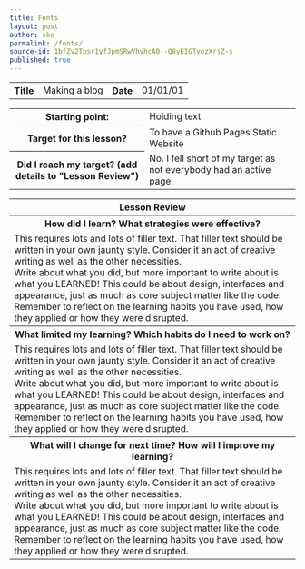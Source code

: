 ```yaml
---
title: Fonts
layout: post
author: ske
permalink: /fonts/
source-id: 1bfZv2Tpsr1yfJpmSRwVhyhcA0--Q8yEIGTvozXrjZ-s
published: true
---
```

<table class="font_proof">
  <tr>
    <th>Title</th>
    <td>Making a blog</td>
    <th>Date</th>
    <td>01/01/01</td>
  </tr>
</table>


<table class="font_proof">
  <tr>
    <th>Starting point:</th>
    <td>Holding text</td>
  </tr>
  <tr>
    <th>Target for this lesson?</th>
    <td>To have a Github Pages Static Website</td>
  </tr>
  <tr>
    <th>Did I reach my target? 
(add details to "Lesson Review")</th>
    <td>No. I fell short of my target as not everybody had an active page.</td>
  </tr>
</table>


<table class="font_proof">
  <tr>
    <th>Lesson Review</th>
  </tr>
  <tr>
    <th>How did I learn? What strategies were effective? </th>
  </tr>
  <tr>
    <td>This requires lots and lots of filler text. That filler text should be written in your own jaunty style. Consider it an act of creative writing as well as the other necessities. <br> 
    Write about what you did, but more important to write about is what you LEARNED! This could be about design, interfaces and appearance, just as much as core subject matter like the code. <br> 
    Remember to reflect on the learning habits you have used, how they applied or how they were disrupted.
    </td>
  </tr>
  <tr>
    <th>What limited my learning? Which habits do I need to work on? </th>
  </tr>
  <tr>
    <td>This requires lots and lots of filler text. That filler text should be written in your own jaunty style. Consider it an act of creative writing as well as the other necessities. <br> 
    Write about what you did, but more important to write about is what you LEARNED! This could be about design, interfaces and appearance, just as much as core subject matter like the code. <br> 
    Remember to reflect on the learning habits you have used, how they applied or how they were disrupted.</td>
  </tr>
  <tr>
    <th>What will I change for next time? How will I improve my learning?</th>
  </tr>
  <tr>
    <td>This requires lots and lots of filler text. That filler text should be written in your own jaunty style. Consider it an act of creative writing as well as the other necessities. <br> 
    Write about what you did, but more important to write about is what you LEARNED! This could be about design, interfaces and appearance, just as much as core subject matter like the code. <br> 
    Remember to reflect on the learning habits you have used, how they applied or how they were disrupted.</td>
  </tr>
</table>


